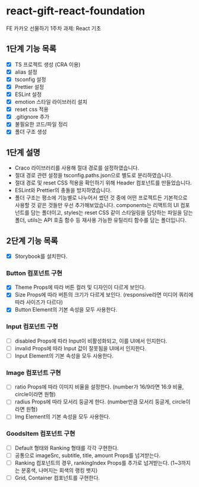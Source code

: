 # react-gift-react-foundation

FE 카카오 선물하기 1주차 과제: React 기초

## 1단계 기능 목록

- [x] TS 프로젝트 생성 (CRA 이용)
- [x] alias 설정
- [x] tsconfig 설정
- [x] Prettier 설정
- [x] ESLint 설정
- [x] emotion 스타일 라이브러리 설치
- [x] reset css 적용
- [x] .gitignore 추가
- [x] 불필요한 코드/파일 정리
- [x] 폴더 구조 생성

## 1단계 설명

- Craco 라이브러리를 사용해 절대 경로를 설정하였습니다.
- 절대 경로 관련 설정을 tsconfig.paths.json으로 별도로 분리하였습니다.
- 절대 경로 및 reset CSS 적용을 확인하기 위해 Header 컴포넌트를 만들었습니다.
- ESLint와 Prettier의 충돌을 방지하였습니다.
- 폴더 구조는 평소에 기능별로 나누어서 썼던 것 중에 어떤 프로젝트든 기본적으로 사용할 것 같은 것들만 우선 추가해보았습니다. components는 리액트의 UI 컴포넌트를 담는 폴더이고, styles는 reset CSS 같이 스타일링을 담당하는 파일을 담는 폴더, utils는 API 호출 함수 등 재사용 가능한 유틸리티 함수를 담는 폴더입니다.

## 2단계 기능 목록

- [x] Storybook를 설치한다.

### Button 컴포넌트 구현

- [x] Theme Props에 따라 버튼 컬러 및 디자인이 다르게 보인다.
- [x] Size Props에 따라 버튼의 크기가 다르게 보인다. (responsive라면 미디어 쿼리에 따라 사이즈가 다르다)
- [x] Button Element의 기본 속성을 모두 사용한다.

### Input 컴포넌트 구현

- [ ] disabled Props에 따라 Input이 비활성화되고, 이를 UI에서 인지한다.
- [ ] invalid Props에 따라 Input 값이 잘못됨을 UI에서 인지한다.
- [ ] Input Element의 기본 속성을 모두 사용한다.

### Image 컴포넌트 구현

- [ ] ratio Props에 따라 이미지 비율을 설정한다. (number가 16/9라면 16:9 비율, circle이라면 원형)
- [ ] radius Props에 따라 모서리 둥글게 한다. (number만큼 모서리 둥글게, circle이라면 원형)
- [ ] Img Element의 기본 속성을 모두 사용한다.

### GoodsItem 컴포넌트 구현

- [ ] Default 형태와 Ranking 형태를 각각 구현한다.
- [ ] 공통으로 imageSrc, subtitle, title, amount Props를 넘겨받는다.
- [ ] Ranking 컴포넌트의 경우, rankingIndex Props를 추가로 넘겨받는다. (1~3까지는 분홍색, 나머지는 회색의 랭킹 뱃지)
- [ ] Grid, Container 컴포넌트를 구현한다.
